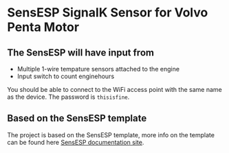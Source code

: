 # SensESP SignalK Sensor for Volvo Penta Motor

## The SensESP will have input from 
* Multiple 1-wire tempature sensors attached to the engine
* Input switch to count enginehours

You should be able to connect to the WiFi access point with the same name as the device. The password is `thisisfine`.

## Based on the SensESP template
The project is based on the SensESP template, more info on the template can be found here [SensESP documentation site](https://signalk.org/SensESP/).
